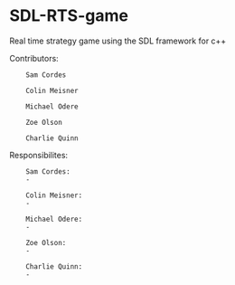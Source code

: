 # SDL-RTS-game
Real time strategy game using the SDL framework for c++

Contributors:
        
        Sam Cordes
        
        Colin Meisner
        
        Michael Odere
        
        Zoe Olson
        
        Charlie Quinn
        
  

Responsibilites:
        
        Sam Cordes: 
        -
          
        Colin Meisner:
        -
          
        Michael Odere:
        -
          
        Zoe Olson:
        -
          
        Charlie Quinn:
        -
